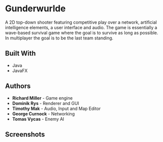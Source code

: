 # Gunderwurlde

A 2D top-down shooter featuring competitive play over a network, artificial intelligence elements, a user interface and audio. The game is essentially a wave-based survival game where the goal is to survive as long as possible. In multiplayer the goal is to be the last team standing.

## Built With
* Java
* JavaFX

## Authors
* **Richard Miller** - Game engine
* **Dominik Rys** - Renderer and GUI
* **Timothy Mak** - Audio, Input and Map Editor
* **George Curnock** - Networking
* **Tomas Vycas** - Enemy AI

## Screenshots
<p>
	<src="/docs/img/screenshot1.png" img align="left" title="Menu" width="400"/>
	<src="/docs/img/screenshot2.png" img align="right" title="Game" width="400"/>
<p/>
<p>
	<src="/docs/img/screenshot3.png" img align="left" Title="Boss" width="400"/>
	<src="/docs/img/screenshot4.png" img align="right" Title="Pause Menu" width="400"/>
<p.>